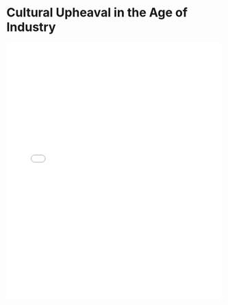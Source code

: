 # Cultural Upheaval in the Age of Industry

<embed src="Cultural Upheaval in the Age of Industry.pdf" type="application/pdf" width="100%" height="600px">
